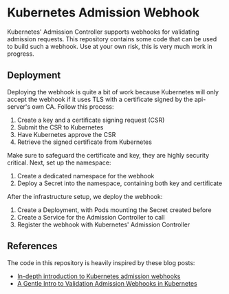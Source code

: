 # Kubernetes Admission Webhook

Kubernetes' Admission Controller supports webhooks for validating admission
requests. This repository contains some code that can be used to build such
a webhook. Use at your own risk, this is very much work in progress.


## Deployment

Deploying the webhook is quite a bit of work because Kubernetes will only
accept the webhook if it uses TLS with a certificate signed by the
api-server's own CA. Follow this process:

  1. Create a key and a certificate signing request (CSR)
  2. Submit the CSR to Kubernetes
  3. Have Kubernetes approve the CSR
  4. Retrieve the signed certificate from Kubernetes

Make sure to safeguard the certificate and key, they are highly security
critical. Next, set up the namespace:

  1. Create a dedicated namespace for the webhook
  2. Deploy a Secret into the namespace, containing both key and certificate

After the infrastructure setup, we deploy the webhook:

  1. Create a Deployment, with Pods mounting the Secret created before
  2. Create a Service for the Admission Controller to call
  3. Register the webhook with Kubernetes' Admission Controller


## References

The code in this repository is heavily inspired by these blog posts:

  * [In-depth introduction to Kubernetes admission webhooks](https://banzaicloud.com/blog/k8s-admission-webhooks/)
  * [A Gentle Intro to Validation Admission Webhooks in Kubernetes](https://container-solutions.com/a-gentle-intro-to-validation-admission-webhooks-in-kubernetes/)
